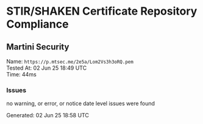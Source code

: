 # STIR/SHAKEN Certificate Repository Compliance

## Martini Security

Name: `https://p.mtsec.me/2e5a/Lom2Vs3h3oRQ.pem`\
Tested At: 02 Jun 25 18:49 UTC\
Time: 44ms

### Issues

no warning, or error, or notice date level issues were found

Generated: 02 Jun 25 18:58 UTC